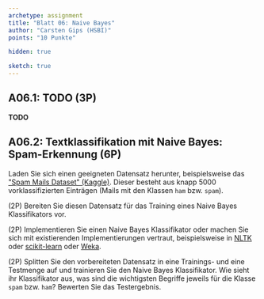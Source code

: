 ```yaml
---
archetype: assignment
title: "Blatt 06: Naive Bayes"
author: "Carsten Gips (HSBI)"
points: "10 Punkte"

hidden: true

sketch: true
---
```




## A06.1: TODO (3P)

**TODO**



## A06.2: Textklassifikation mit Naive Bayes: Spam-Erkennung (6P)

Laden Sie sich einen geeigneten Datensatz herunter, beispielsweise das
["Spam Mails Dataset" (Kaggle)](https://www.kaggle.com/datasets/venky73/spam-mails-dataset).
Dieser besteht aus knapp 5000 vorklassifizierten Einträgen (Mails mit den Klassen `ham` bzw. `spam`).

(2P) Bereiten Sie diesen Datensatz für das Training eines Naive Bayes Klassifikators vor.

(2P) Implementieren Sie einen Naive Bayes Klassifikator oder machen Sie sich mit existierenden
Implementierungen vertraut, beispielsweise in [NLTK](https://www.nltk.org/index.html) oder
[scikit-learn](https://scikit-learn.org/stable/index.html) oder [Weka](https://www.cs.waikato.ac.nz/ml/weka/).

(2P) Splitten Sie den vorbereiteten Datensatz in eine Trainings- und eine Testmenge auf und
trainieren Sie den Naive Bayes Klassifikator. Wie sieht ihr Klassifikator aus, was sind die
wichtigsten Begriffe jeweils für die Klasse `spam` bzw. `ham`? Bewerten Sie das Testergebnis.

